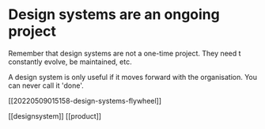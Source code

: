 # Design systems are an ongoing project

Remember that design systems are not a one-time project. They need t constantly evolve, be maintained, etc.

A design system is only useful if it moves forward with the organisation. You can never call it 'done'.

[[20220509015158-design-systems-flywheel]]

[[designsystem]]
[[product]]